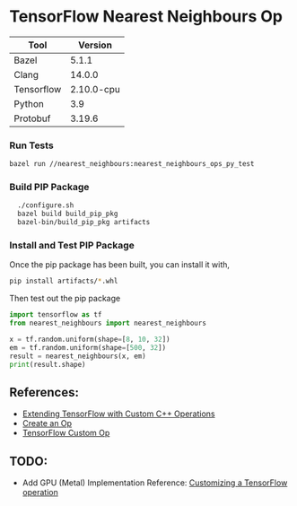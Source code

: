# TensorFlow Nearest Neighbours Op

| Tool       | Version    |
|------------|------------|
| Bazel      | 5.1.1      |
| Clang      | 14.0.0     |
| Tensorflow | 2.10.0-cpu |
| Python     | 3.9        |
| Protobuf   | 3.19.6     |

### Run Tests

```bash
bazel run //nearest_neighbours:nearest_neighbours_ops_py_test       
```

### Build PIP Package

```bash
  ./configure.sh
  bazel build build_pip_pkg
  bazel-bin/build_pip_pkg artifacts
```

### Install and Test PIP Package

Once the pip package has been built, you can install it with,

```bash
pip install artifacts/*.whl
```

Then test out the pip package

```python
import tensorflow as tf
from nearest_neighbours import nearest_neighbours

x = tf.random.uniform(shape=[8, 10, 32])
em = tf.random.uniform(shape=[500, 32])
result = nearest_neighbours(x, em)
print(result.shape)
```

## References:

- [Extending TensorFlow with Custom C++ Operations](https://www.gresearch.co.uk/blog/article/extending-tensorflow-with-custom-c-operations/)
- [Create an Op](https://www.tensorflow.org/guide/create_op)
- [TensorFlow Custom Op](https://github.com/tensorflow/custom-op)

## TODO:

- Add GPU (Metal) Implementation
  Reference: [Customizing a TensorFlow operation](https://developer.apple.com/documentation/metal/metal_sample_code_library/customizing_a_tensorflow_operation)
  

